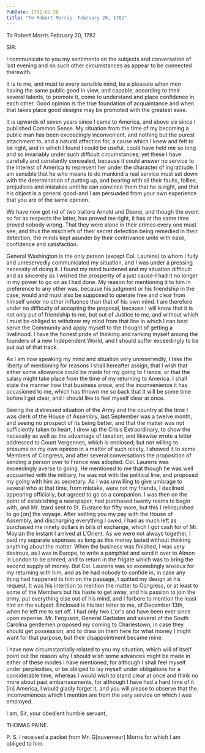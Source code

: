 ```yaml
---
PubDate: 1782-02-20
title: "To Robert Morris  February 20, 1782"
---
```


   To Robert Morris  February 20, 1782

   SIR:

   I communicate to you my sentiments on the subjects and conversation of
   last evening and on such other circumstances as appear to be connected
   therewith.

   It is to me, and must to every sensible mind, be a pleasure when men
   having the same public good in view, and capable, according to their
   several talents, to promote it, come to understand and place confidence in
   each other. Good opinion is the true foundation of acquaintance and when
   that takes place good designs may be promoted with the greatest ease.

   It is upwards of seven years since I came to America, and above six since
   I published Common Sense. My situation from the time of my becoming a
   public man has been exceedingly inconvenient, and nothing but the purest
   attachment to, and a natural affection for, a cause which I knew and felt
   to be right, and in which I found I could be useful, could have held me so
   long and so invariably under such difficult circumstances; yet these I
   have carefully and constantly concealed, because it could answer no
   service to the interest of America to represent her under the character of
   ingratitude. I am sensible that he who means to do mankind a real service
   must set down with the determination of putting up, and bearing with all
   their faults, follies, prejudices and mistakes until he can convince them
   that he is right, and that his object is a general good-and I am persuaded
   from your own experience that you are of the same opinion.

   We have now got rid of two traitors Arnold and Deane, and though the event
   so far as respects the latter, has proved me right, it has at the same
   time proved nobody wrong. That they were alone in their crimes every one
   must see, and thus the mischiefs of their secret defection being remedied
   in their detection, the minds kept asunder by their contrivance unite with
   ease, confidence and satisfaction.

   General Washington is the only person (except Col. Laurens) to whom I
   fully and unreservedly communicated my situation, and I was under a
   pressing necessity of doing it. I found my mind burdened and my situation
   difficult: and as sincerely as I wished the prosperity of a just cause-I
   had it no longer in my power to go on as I had done. My reason for
   mentioning it to him in preference to any other was, because his judgment
   or his friendship in the case, would and must also be supposed to operate
   free and clear from himself under no other influence than that of his own
   mind. I am therefore under no difficulty of accepting the proposal,
   because I will know that it is not only put of friendship to me, but out
   of Justice to me, and without which I must be obliged to withdraw my mind
   from that line in which I can best serve the Community and apply myself to
   the thought of getting a livelihood. I have the honest pride of thinking
   and ranking myself among the founders of a new Independent World, and I
   should suffer exceedingly to be put out of that track.

   As I am now speaking my mind and situation very unreservedly, I take the
   liberty of mentioning for reasons I shall hereafter assign, that I wish
   that either some allowance could be made for my going to France, or that
   the salary might take place from the time of my returning to America. I
   shall state the manner how that business arose, and the inconvenience it
   has occasioned to me, which has thrown me so back that it will be some
   time before I get clear, and I should like to feel myself clear at once.

   Seeing the distressed situation of the Army and the country at the time I
   was clerk of the House of Assembly, last September was a twelve month, and
   seeing no prospect of its being better, and that the matter was not
   sufficiently taken to heart, I drew up the Crisis Extraordinary, to show
   the necessity as well as the advantage of taxation, and likewise wrote a
   letter addressed to Count Vergennes, which is enclosed; but not willing to
   presume on my own opinion in a matter of such nicety, I showed it to some
   Members of Congress, and after several conversations the proposition of
   sending a person over to France was adopted. Col. Laurens was exceedingly
   averse to going. He mentioned to me that though he was well acquainted
   with the military, he was not with the political line, and proposed my
   going with him as secretary. As I was unwilling to give umbrage to several
   who at that time, from mistake, were not my friends, I declined appearing
   officially, but agreed to go as a companion. I was then on the point of
   establishing a newspaper, had purchased twenty reams to begin with, and
   Mr. Izard sent to St. Eustace for fifty more, but this I relinquished to
   go [on] the voyage. After settling you my pay with the House of Assembly,
   and discharging everything I owed, I had as much left as purchased me
   ninety dollars in bills of exchange, which I got cash for of Mr. Moylan
   the instant I arrived at L'Orient. As we were not always together, I paid
   my separate expenses as long as this money lasted without thinking
   anything about the matter. When the business was finished, I was very
   desirous, as I was in Europe, to write a pamphlet and send it over to
   Almon in London to be printed, and to return in the frigate which was to
   bring the second supply of money. But Col. Laurens was so exceedingly
   anxious for my returning with him, and as he had nobody to confide in, in
   case any thing had happened to him on the passage, I quitted my design at
   his request. It was his intention to mention the matter to Congress, or at
   least to some of the Members but his haste to get away, and his passion to
   join the army, put everything else out of his mind, and I forbore to
   mention the least hint on the subject. Enclosed is his last letter to me,
   of December 13th, when he left me to set off. I had only two L'or's and
   have been ever since upon expense. Mr. Ferguson, General Gadsden and
   several of the South Carolina gentlemen proposed my coming to Charlestown,
   in case they should get possession, and to draw on them here for what
   money I might want for that purpose, but their disappointment became mine.

   I have now circumstantially related to you my situation, which will of
   itself point out the reason why I should wish some advances might be made
   in either of these modes I have mentioned, for although I shall feel
   myself under perplexities, or be obliged to lay myself under obligations
   for a considerable time, whereas I would wish to stand clear at once and
   think no more about past embarrassments, for although I have had a hard
   time of it [in] America, I would gladly forget it, and you will please to
   observe that the inconveniences which I mention are from the very service
   on which I was employed.

   I am, Sir, your obedient humble servant,

   THOMAS PAINE.

   P. S. I received a packet from Mr. G[ouverneur] Morris for which I am
   obliged to him.



